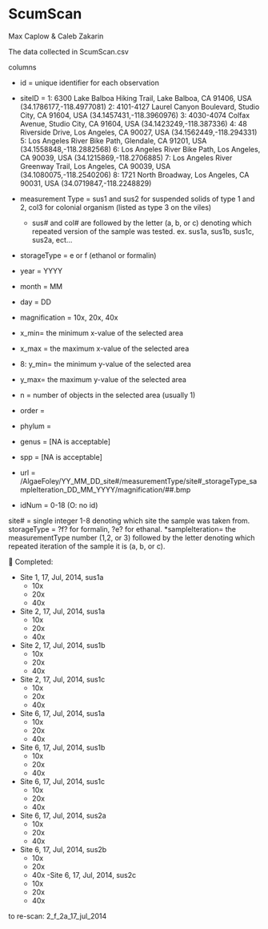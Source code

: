 # ScumScan

Max Caplow & Caleb Zakarin

The data collected in ScumScan.csv

columns

- id = unique identifier for each observation
- siteID = 
	1: 6300 Lake Balboa Hiking Trail, Lake Balboa, CA 91406, USA (34.1786177,-118.4977081)
	2:  4101-4127 Laurel Canyon Boulevard, Studio City, CA 91604, USA (34.1457431,-118.3960976)
	3: 4030-4074 Colfax Avenue, Studio City, CA 91604, USA (34.1423249,-118.387336)
	4: 48 Riverside Drive, Los Angeles, CA 90027, USA (34.1562449,-118.294331)
	5: Los Angeles River Bike Path, Glendale, CA 91201, USA (34.1558848,-118.2882568)
	6: Los Angeles River Bike Path, Los Angeles, CA 90039, USA (34.1215869,-118.2706885)
	7: Los Angeles River Greenway Trail, Los Angeles, CA 90039, USA (34.1080075,-118.2540206)
	8: 1721 North Broadway, Los Angeles, CA 90031, USA (34.0719847,-118.2248829)
   
- measurement Type = sus1 and sus2 for suspended solids of type 1 and 2, col3 for colonial organism (listed as type 3 on the viles)
  - sus# and col# are followed by the letter (a, b, or c) denoting which repeated version of the sample was tested. 
ex. sus1a, sus1b, sus1c, sus2a, ect...
- storageType = e or f (ethanol or formalin)
- year = YYYY
- month = MM
- day = DD
- magnification = 10x, 20x, 40x
- x_min= the minimum x-value of the selected area
- x_max = the maximum x-value of the selected area
- 8: y_min= the minimum y-value of the selected area
- y_max= the maximum y-value of the selected area
- n = number of objects in the selected area (usually 1)
- order =
- phylum =
- genus = [NA is acceptable]
- spp = [NA is acceptable]
- url = /AlgaeFoley/YY_MM_DD_site#/measurementType/site#_storageType_sampleIteration_DD_MM_YYYY/magnification/##.bmp
- idNum = 0-18 (O: no id)

site# = single integer 1-8 denoting which site the sample was taken from.
storageType = ?f? for formalin, ?e? for ethanal.
*sampleIteration= the measurementType number (1,2, or 3) followed by the letter denoting which repeated iteration of the sample it is (a, b, or c).



Completed:

- Site 1, 17, Jul, 2014, sus1a
	- 10x
	- 20x
	- 40x
- Site 2, 17, Jul, 2014, sus1a
	- 10x
	- 20x
	- 40x
- Site 2, 17, Jul, 2014, sus1b
	- 10x
	- 20x
	- 40x
- Site 2, 17, Jul, 2014, sus1c
	- 10x
	- 20x
	- 40x
- Site 6, 17, Jul, 2014, sus1a
	- 10x
	- 20x
	- 40x
- Site 6, 17, Jul, 2014, sus1b
	- 10x
	- 20x
	- 40x
- Site 6, 17, Jul, 2014, sus1c
	- 10x
	- 20x
	- 40x
- Site 6, 17, Jul, 2014, sus2a
	- 10x
	- 20x
	- 40x
- Site 6, 17, Jul, 2014, sus2b
	- 10x
	- 20x
	- 40x
-Site 6, 17, Jul, 2014, sus2c
	- 10x
	- 20x
	- 40x



to re-scan: 2_f_2a_17_jul_2014

